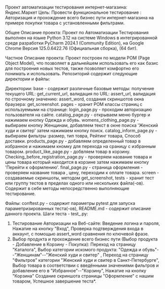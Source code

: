 Проект автоматизации тестирования интернет-магазина: Яндекс.Маркет
Цель:
Провести функциональное тестирование : Авторизация и прохождение всего бизнес пути интернет-магазина на примере покупки товара с установленными фильтрами.

Общее Описание проекта:
Проект по Автоматизации Тестирования выполнен на языке Python 3.12 на системе Windows в интегрированной среде разработки PyCharm 2024.1 (Community Edition), на Google Chrome Версия 125.0.6422.76 (Официальная сборка), (64 бит).

Частное Описание проекта:
Проект построен по модели POM (Page Object Model), что позволяет в дальнейшем использовать его как базис для построения новых тестов, также позволяет комфортно его понимать и использовать. Репозиторий содержит следующие директории и файлы:

Директории:
base - содержит различные базовые методы:
получение текущего URL: get_current_url,
валидация по URL: assert_url,
валидация по строчному значению: assert_word,
создания скриншотов окна браузера: get_screenshot.
pages - хранит POM классы страниц c используемыми на странице:
login_page.py - проходим авторизацию пользователя на сайте.
catalog_page.py - открываем меню бургер и нажимаем кнопку Одежда и обувь.
womens_clothing_page.py - выбираем кнопку Женщинам, добавляем текст в окне поиска 'Женский худи и свитер' затем нажимаем кнопку поиск.
catalog_inform_page.py - выбираем фильтры :размер, тип товра, Рейтинг товара, Способ доставки.
products_page.py - добавляем определенный товар в избранное и нажимаем кномку для перехода на сраницу с избранным товаром.
product_like_page.py - добвляем товар в корзину.
Checking_before_registration_page.py - проверяем название товара и цены товара который находится в корзине затем нажимаем кнопку 'Перейти к оформлению'.
final_page.py - страница оформления - проверяем название товара , цену, переходим к оплате товара.
screen - создаваемые скриншоты, методом get_screenshot,
tests - хранит тест или группу тестов в пределах одного или нескольких файла(-ов). Содержит в себе методы непосредственно выполняющие тестирование.

Файлы:
conftest.py - содержит параметры pytest для запуска параметризированных теста(-ов),
README.md - содержит описание данного проекта.
Шаги теста - test_.py:
1. Тестирование Авторизации на Веб-сайте:
Введение логина и пароля,
Нажатие на кнопку "Вход",
Проверка подтверждения входа в аккаунт, с помощью assert_word сравнения по ключевой фразе.
2. Выбор продукта и прохождение всего бизнес пути (Выбор продукта - Добавление в Корзину - Покупка):
Переход на страницу "Каталога",
Выбор категории искомого продукта: "Одежда и обувь"--"Женщинам"--"Женский худи и свитер" ,
Переход на страницу "Фильтров" категории "Женский худи и свитер в Санкт-Петербурге",
Выбор товара в соответствии с введёнными значениями фильтров и добавление его в "Избранное"--"Корзину",
Нажатие на кнопку "Корзина"
Создание скриншота страницы "Оформление" с нашим товаром,
Успешное завершение теста*.
